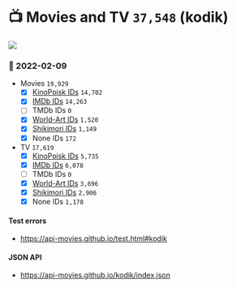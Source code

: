 # :tv: Movies and TV `37,548` (kodik)

<a href="https://API-Movies.github.io"><img src="https://API-Movies.github.io/banner.png?cache"></a>

### :date: 2022-02-09
- Movies `19,929`
  - [x] <a href="https://API-Movies.github.io/kodik/movie_kinopoisk_ids.json">KinoPoisk IDs</a> `14,702`
  - [x] <a href="https://API-Movies.github.io/kodik/movie_imdb_ids.json">IMDb IDs</a> `14,263`
  - [ ] TMDb IDs `0`
  - [x] <a href="https://API-Movies.github.io/kodik/movie_world_art_ids.json">World-Art IDs</a> `1,520`
  - [x] <a href="https://API-Movies.github.io/kodik/movie_shikimori_ids.json">Shikimori IDs</a> `1,149`
  - [x] None IDs `172`
- TV `17,619`
  - [x] <a href="https://API-Movies.github.io/kodik/tv_kinopoisk_ids.json">KinoPoisk IDs</a> `5,735`
  - [x] <a href="https://API-Movies.github.io/kodik/tv_imdb_ids.json">IMDb IDs</a> `6,078`
  - [ ] TMDb IDs `0`
  - [x] <a href="https://API-Movies.github.io/kodik/tv_world_art_ids.json">World-Art IDs</a> `3,696`
  - [x] <a href="https://API-Movies.github.io/kodik/tv_shikimori_ids.json">Shikimori IDs</a> `2,906`
  - [x] None IDs `1,178`
#### Test errors
- <a href='https://api-movies.github.io/test.html#kodik'>https://api-movies.github.io/test.html#kodik</a>
#### JSON API
- <a href='https://api-movies.github.io/kodik/index.json'>https://api-movies.github.io/kodik/index.json</a>
